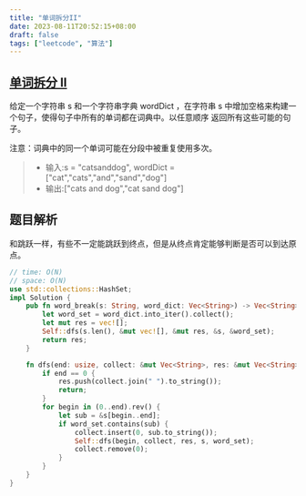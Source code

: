 ```yaml
---
title: "单词拆分II"
date: 2023-08-11T20:52:15+08:00
draft: false
tags: ["leetcode", "算法"]
---
```


## [单词拆分 II](https://leetcode.cn/problems/word-break-ii/)


给定一个字符串 s 和一个字符串字典 wordDict ，在字符串 s 中增加空格来构建一个句子，使得句子中所有的单词都在词典中。以任意顺序 返回所有这些可能的句子。

注意：词典中的同一个单词可能在分段中被重复使用多次。

>- 输入:s = "catsanddog", wordDict = ["cat","cats","and","sand","dog"]
>- 输出:["cats and dog","cat sand dog"]

## 题目解析

和跳跃一样，有些不一定能跳跃到终点，但是从终点肯定能够判断是否可以到达原点。

```rust
// time: O(N)
// space: O(N)
use std::collections::HashSet;
impl Solution {
    pub fn word_break(s: String, word_dict: Vec<String>) -> Vec<String> {
        let word_set = word_dict.into_iter().collect();
        let mut res = vec![];
        Self::dfs(s.len(), &mut vec![], &mut res, &s, &word_set);
        return res;
    }

    fn dfs(end: usize, collect: &mut Vec<String>, res: &mut Vec<String>, s: &str, word_set: &HashSet<String>) {
        if end == 0 {
            res.push(collect.join(" ").to_string());
            return;
        }
        for begin in (0..end).rev() {
            let sub = &s[begin..end];
            if word_set.contains(sub) {
                collect.insert(0, sub.to_string());
                Self::dfs(begin, collect, res, s, word_set);
                collect.remove(0);
            }
        }
    }
}
```